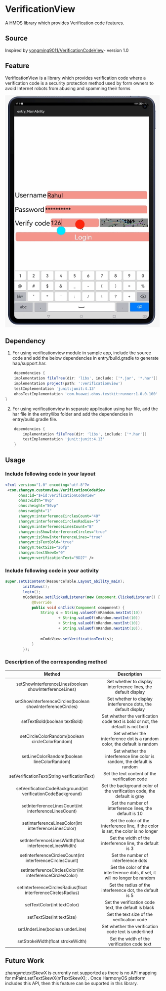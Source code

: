 # VerificationView

A HMOS library which provides Verification code features.

## Source

Inspired by [yongming9011/VerificationCodeView](https://github.com/yongming9011/VerificationCodeView)- version 1.0

## Feature
VerificationView is a library which provides verification code where a 
verification code is a security protection method used by form owners to 
avoid Internet robots from abusing and spamming their forms

<img src="Screenshot/VerificationView.gif" width="500">


## Dependency
1. For using verificationview module in sample app, include the source code and add the below dependencies in entry/build.gradle to generate hap/support.har.
```groovy
    dependencies {
    implementation fileTree(dir: 'libs', include: ['*.jar', '*.har'])
    implementation project(path: ':verificationview')
    testImplementation 'junit:junit:4.13'
    ohosTestImplementation 'com.huawei.ohos.testkit:runner:1.0.0.100'
}
```
2. For using verificationview in separate application using har file, add the har file in the entry/libs folder and add the dependencies in entry/build.gradle file.
```groovy
	dependencies {
		implementation fileTree(dir: 'libs', include: ['*.har'])
		testImplementation 'junit:junit:4.13'
	}
```

## Usage
### Include following code in your layout
``` xml
<?xml version="1.0" encoding="utf-8"?>
 <com.zhangym.customview.VerificationCodeView
      ohos:id="$+id:verificationCodeView"
      ohos:width="0vp"
      ohos:height="50vp"
      ohos:weight="1"
      zhangym:interferenceCirclesCount="40"
      zhangym:interferenceCirclesRadius="5"
      zhangym:interferenceLinesCount="8"
      zhangym:isShowInterferenceCircles="true"
      zhangym:isShowInterferenceLines="true"
      zhangym:isTextBold="true"
      zhangym:textSize="26fp"
      zhangym:textSkewX="0"
      zhangym:verificationText="9D27" />
```

### Include following code in your activity
``` java 
super.setUIContent(ResourceTable.Layout_ability_main);
        initViews();
        login();
        mCodeView.setClickedListener(new Component.ClickedListener() {
            @Override
            public void onClick(Component component) {
                String s = String.valueOf(mRandom.nextInt(10))
                        + String.valueOf(mRandom.nextInt(10))
                        + String.valueOf(mRandom.nextInt(10))
                        + String.valueOf(mRandom.nextInt(10));

                mCodeView.setVerificationText(s);
            }
        });
```

### Description of the corresponding method

|                    Method                   |             Description             |
| :--------------------------------------: | :------------------------: |
| setShowInterferenceLines(boolean showInterferenceLines) |      Set whether to display interference lines, the default display       |
| setShowInterferenceCircles(boolean showInterferenceCircles) |      Set whether to display interference dots, the default display       |
|      setTextBold(boolean textBold)       |     Set whether the verification code text is bold or not, the default is not bold      |
| setCircleColorRandom(boolean circleColorRandom) |    Set whether the interference dot is a random color, the default is random     |
| setLineColorRandom(boolean lineColorRandom) |    Set whether the interference line color is random, the default is random     |
| setVerificationText(String verificationText) |         Set the text content of the verification code          |
| setVerificationCodeBackground(int verificationCodeBackground) |      Set the background color of the verification code, the default is gray       |
| setInterferenceLinesCount(int interferenceLinesCount) |      Set the number of interference lines, the default is 10      |
| setInterferenceLinesColor(int interferenceLinesColor) |  Set the color of the interference line, if the color is set, the color is no longer   |
| setInterferenceLinesWidth(float interferenceLinesWidth) |       Set the width of the interference line, the default is 3      |
| setInterferenceCirclesCount(int interferenceCirclesCount) |        Set the number of interference dots          |
| setInterferenceCirclesColor(int interferenceCirclesColor) |    Set the color of the interference dots, if set, it will no longer be random    |
| setInterferenceCirclesRadius(float interferenceCirclesRadius) |       Set the radius of the interference dot, the default is 5       |
|       setTextColor(int textColor)        |        Set the verification code text, the default is black        |
|        setTextSize(int textSize)         |         Set the text size of the verification code          |
|     setUnderLine(boolean underLine)      |       Set whether the verification code text is underlined       |
|    setStrokeWidth(float strokeWidth)     |         Set the width of the verification code text         |

## Future Work

zhangym:textSkewX is currently not supported as there is no API mapping for mPaint.setTextSkewX(mTextSkewX); . Once HarmonyOS platform includes this API, then this feature can be suported in this library.
